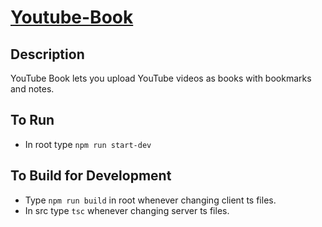 # [Youtube-Book](https://cryptic-basin-95763.herokuapp.com/)

## Description
YouTube Book lets you upload YouTube videos as books with bookmarks and notes.

## To Run
* In root type `npm run start-dev`

## To Build for Development
* Type `npm run build` in root whenever changing client ts files.
* In src type `tsc` whenever changing server ts files.
